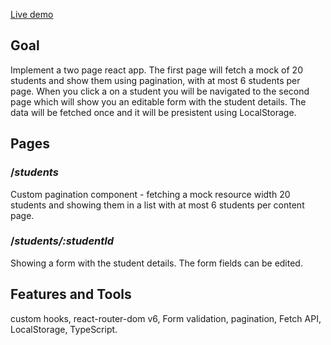 [Live demo](https://coolpagination.netlify.app)

## Goal

Implement a two page react app.
The first page will fetch a mock of 20 students and show them using pagination,
with at most 6 students per page.
When you click a on a student you will be navigated to the second page which will show you an editable form with the student details.
The data will be fetched once and it will be presistent using LocalStorage.

## Pages

### /_students_

Custom pagination component - fetching a mock resource width 20 students and showing them in a list with at most 6 students per content page.

### /_students/:studentId_

Showing a form with the student details. The form fields can be edited.

## Features and Tools

custom hooks, react-router-dom v6, Form validation, pagination, Fetch API, LocalStorage, TypeScript.
